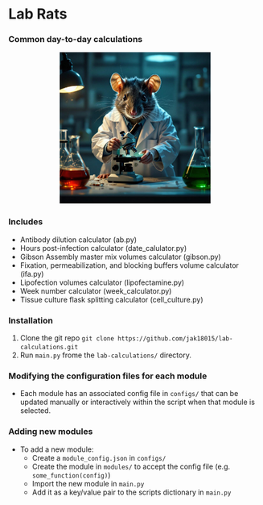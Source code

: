 # Lab Rats
### Common day-to-day calculations

<!-- Centered Image with Specified Width -->
<div style="text-align:center;">
    <img src="images/labrat.jpg" alt="Lab rat image" width="300"/>
</div>

### Includes
- Antibody dilution calculator (ab.py)
- Hours post-infection calculator (date_calulator.py)
- Gibson Assembly master mix volumes calculator (gibson.py)
- Fixation, permeabilization, and blocking buffers volume calculator (ifa.py)
- Lipofection volumes calculator (lipofectamine.py)
- Week number calculator (week_calculator.py)
- Tissue culture flask splitting calculator (cell_culture.py)

### Installation
1. Clone the git repo `git clone https://github.com/jak18015/lab-calculations.git`
2. Run `main.py` frome the `lab-calculations/` directory.

### Modifying the configuration files for each module
- Each module has an associated config file in `configs/` that can be updated manually or interactively within the script when that module is selected.

### Adding new modules
- To add a new module:
  - Create a `module_config.json` in `configs/`
  - Create the module in `modules/` to accept the config file (e.g. `some_function(config)`)
  - Import the new module in `main.py`
  - Add it as a key/value pair to the scripts dictionary in `main.py`
